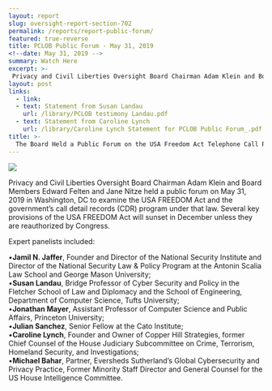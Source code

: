 ```yaml
---
layout: report
slug: oversight-report-section-702
permalink: /reports/report-public-forum/
featured: true-reverse
title: PCLOB Public Forum - May 31, 2019
<!--date: May 31, 2019 -->
summary: Watch Here
excerpt: >-
 Privacy and Civil Liberties Oversight Board Chairman Adam Klein and Board Members Edward Felten and Jane Nitze have announced a May 31, 2019 public forum in Washington, DC to examine the USA FREEDOM Act and the government’s call detail records (CDR) program under that law.   Several key provisions of the USA FREEDOM Act will sunset in December unless they are reauthorized by Congress.  
layout: post
links:
  - link: 
  - text: Statement from Susan Landau
    url: /library/PCLOB testimony Landau.pdf
  - text: Statement from Caroline Lynch
    url: /library/Caroline Lynch Statement for PCLOB Public Forum_.pdf
title: >-
  The Board Held a Public Forum on the USA Freedom Act Telephone Call Records Program. 
---
```


[![](https://images.c-span.org/Files/ce3/20190531100634002_hd.jpg/Thumbs/height.182.no_border.width.320.jpg)](https://www.c-span.org/video/?461266-1/privacy-civil-liberties-oversight-board-usa-freedom-act&live "Click here to Watch the Public Forum")

Privacy and Civil Liberties Oversight Board Chairman Adam Klein and Board Members Edward Felten and Jane Nitze held a public forum on May 31, 2019 in Washington, DC to examine the USA FREEDOM Act and the government’s call detail records (CDR) program under that law.  Several key provisions of the USA FREEDOM Act will sunset in December unless they are reauthorized by Congress.  

Expert panelists included:

•**Jamil N. Jaffer**, Founder and Director of the National Security Institute and Director of the National Security Law & Policy Program at the Antonin Scalia Law School and George Mason University;  
•**Susan Landau**, Bridge Professor of Cyber Security and Policy in the Fletcher School of Law and Diplomacy and the School of Engineering, Department of Computer Science, Tufts University;  
•**Jonathan Mayer**, Assistant Professor of Computer Science and Public Affairs, Princeton University;  
•**Julian Sanchez**, Senior Fellow at the Cato Institute;  
•**Caroline Lynch**, Founder and Owner of Copper Hill Strategies, former Chief Counsel of the House Judiciary Subcommittee on Crime, Terrorism, Homeland Security, and Investigations;  
•**Michael Bahar**, Partner, Eversheds Sutherland’s Global Cybersecurity and Privacy Practice, Former Minority Staff Director and General Counsel for the US House Intelligence Committee. 
